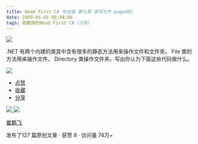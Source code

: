 ```yaml
---
title: Head First C# 中文版 第九章 读写文件 page402
date: 2009-05-05 08:44:00
tags: 我翻译的Head First C#（习作）
---
```

![](https://p-blog.csdn.net/images/p_blog_csdn_net/cuipengfei1/EntryImages/20090505/2009-05-05_08-37-00.jpg)

.NET  有两个内建的类其中含有很多的静态方法用来操作文件和文件夹。  File  类的方法用来操作文件，  Directory
类操作文件夹。写出你认为下面这些代码做什么。

  

![](https://p-blog.csdn.net/images/p_blog_csdn_net/cuipengfei1/EntryImages/20090505/2009-05-05_08-39-53.jpg)

  * [ 点赞  ](javascript:;)
  * [ 收藏  ](javascript:;)
  * [ 分享 ](javascript:;)

[ ![](https://profile.csdnimg.cn/5/2/5/3_cuipengfei1)
![](https://g.csdnimg.cn/static/user-reg-year/1x/11.png)
](https://blog.csdn.net/cuipengfei1)

[ 崔鹏飞 ](https://blog.csdn.net/cuipengfei1)

发布了127 篇原创文章  ·  获赞 8  ·  访问量 74万+

